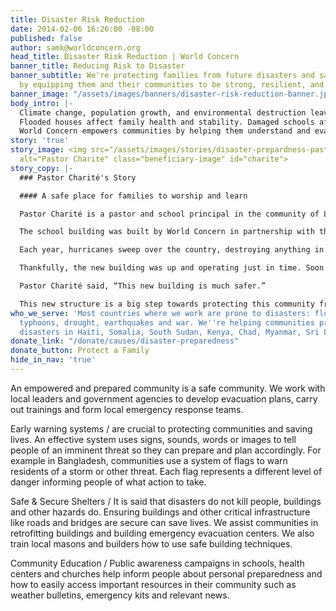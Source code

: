 ```yaml
---
title: Disaster Risk Reduction
date: 2014-02-06 16:26:00 -08:00
published: false
author: samk@worldconcern.org
head_title: Disaster Risk Reduction | World Concern
banner_title: Reducing Risk to Disaster
banner_subtitle: We're protecting families from future disasters and saving lives
  by equipping them and their communities to be strong, resilient, and better prepared.
banner_image: "/assets/images/banners/disaster-risk-reduction-banner.jpg"
body_intro: |-
  Climate change, population growth, and environmental destruction leave people vulnerable to disasters. Earthquakes, floods, cyclones, droughts and other natural hazards in poor countries lead to tragic loss of life and resources.<br/><br/>
  Flooded houses affect family health and stability. Damaged schools affect students’ ability to learn. Destroyed businesses and livelihoods worsen poverty. Lost crops mean people don’t have enough to eat. Although hazards like earthquakes and hurricanes are not preventable, we can reduce the impact they have on people’s lives.<br/><br/>
  World Concern empowers communities by helping them understand and evaluate their own risks, then develop a plan of how to be prepared. We build strong and resilient communities that are able to stand on their own.
story: 'true'
story_image: <img src="/assets/images/stories/disaster-prepardness-pastor-charite.jpg"
  alt="Pastor Charite" class="beneficiary-image" id="charite">
story_copy: |-
  ### Pastor Charité's Story

  #### A safe place for families to worship and learn

  Pastor Charité is a pastor and school principal in the community of La Pointe, Haiti. His church of 100 people meets faithfully each week in the same local school building where Pastor Charité works. Each day, nine teachers educate the 178 students who attend the school.

  The school building was built by World Concern in partnership with the community. Pastor Charité pointed out the remains of the former school building which sat next to the new one. “The old building was very weak,” he explained.

  Each year, hurricanes sweep over the country, destroying anything in their path. A committee made up of parents, teachers, a school representative, and a local leader identified the construction of a new school/church building as a priority in reducing their vulnerability to disaster.

  Thankfully, the new building was up and operating just in time. Soon after construction finished, a large storm in 2012 destroyed the former building.

  Pastor Charité said, “This new building is much safer.”

  This new structure is a big step towards protecting this community from future disasters.
who_we_serve: 'Most countries where we work are prone to disasters: flooding, hurricanes,
  typhoons, drought, earthquakes and war. We''re helping communities prepare for future
  disasters in Haiti, Somalia, South Sudan, Kenya, Chad, Myanmar, Sri Lanka and Bangladesh.'
donate_link: "/donate/causes/disaster-preparedness"
donate_button: Protect a Family
hide_in_nav: 'true'
---
```


An empowered and prepared community is a safe community.  We work with local leaders and government agencies to develop evacuation plans, carry out trainings and form local emergency response teams.

<div class="panel">
<p><span class="highlight">Early warning systems /</span> are crucial to protecting communities and saving lives.  An effective system uses signs, sounds, words or images to tell people of an imminent threat so they can prepare and plan accordingly.  For example in Bangladesh, communities use a system of flags to warn residents of a storm or other threat.  Each flag represents a different level of danger informing people of what action to take.</p>
<p><span class="highlight">Safe &amp; Secure Shelters /</span> It is said that disasters do not kill people, buildings and other
hazards do. Ensuring buildings and other critical infrastructure like roads and bridges are secure can save lives.  We assist communities in retrofitting buildings and building emergency evacuation centers.  We also train local masons and builders how to use safe building techniques.
</p>
<p><span class="highlight">Community Education /</span> Public awareness campaigns in schools, health centers and churches help inform people about personal preparedness and how to easily access important resources in their community such as weather bulletins, emergency kits and relevant news.
</p>
</div>
